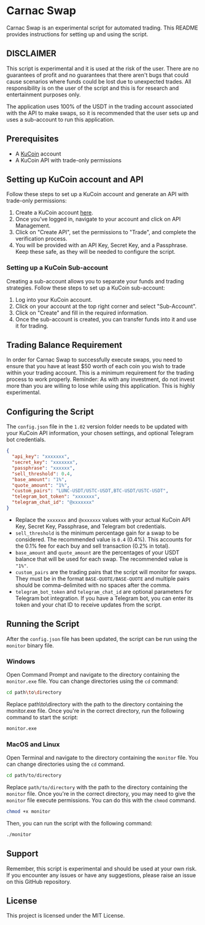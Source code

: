 # Carnac Swap

Carnac Swap is an experimental script for automated trading. This README provides instructions for setting up and using the script.

## DISCLAIMER

This script is experimental and it is used at the risk of the user. There are no guarantees of profit and no guarantees that there aren't bugs that could cause scenarios where funds could be lost due to unexpected trades. All responsibility is on the user of the script and this is for research and entertainment purposes only.

The application uses 100% of the USDT in the trading account associated with the API to make swaps, so it is recommended that the user sets up and uses a sub-account to run this application.

## Prerequisites

- A [KuCoin](https://www.kucoin.com/) account
- A KuCoin API with trade-only permissions

## Setting up KuCoin account and API

Follow these steps to set up a KuCoin account and generate an API with trade-only permissions:

1. Create a KuCoin account [here](https://www.kucoin.com/ucenter/signup).
2. Once you've logged in, navigate to your account and click on API Management.
3. Click on "Create API", set the permissions to "Trade", and complete the verification process.
4. You will be provided with an API Key, Secret Key, and a Passphrase. Keep these safe, as they will be needed to configure the script.

### Setting up a KuCoin Sub-account

Creating a sub-account allows you to separate your funds and trading strategies. Follow these steps to set up a KuCoin sub-account:

1. Log into your KuCoin account.
2. Click on your account at the top right corner and select "Sub-Account".
3. Click on "Create" and fill in the required information.
4. Once the sub-account is created, you can transfer funds into it and use it for trading.

## Trading Balance Requirement

In order for Carnac Swap to successfully execute swaps, you need to ensure that you have at least $50 worth of each coin you wish to trade within your trading account. This is a minimum requirement for the trading process to work properly. Reminder: As with any investment, do not invest more than you are willing to lose while using this application. This is highly experimental.

## Configuring the Script

The `config.json` file in the `1.02` version folder needs to be updated with your KuCoin API information, your chosen settings, and optional Telegram bot credentials.

```json
{
  "api_key": "xxxxxxx",
  "secret_key": "xxxxxxx",
  "passphrase": "xxxxxx",
  "sell_threshold": 0.4,
  "base_amount": "1%",
  "quote_amount": "1%",
  "custom_pairs": "LUNC-USDT/USTC-USDT,BTC-USDT/USTC-USDT",
  "telegram_bot_token": "xxxxxxx",
  "telegram_chat_id": "@xxxxxxx"
}
```
- Replace the `xxxxxxx` and `@xxxxxxx` values with your actual KuCoin API Key, Secret Key, Passphrase, and Telegram bot credentials.
- `sell_threshold` is the minimum percentage gain for a swap to be considered. The recommended value is `0.4` (0.4%). This accounts for the 0.1% fee for each buy and sell transaction (0.2% in total).
- `base_amount` and `quote_amount` are the percentages of your USDT balance that will be used for each swap. The recommended value is `"1%"`.
- `custom_pairs` are the trading pairs that the script will monitor for swaps. They must be in the format `BASE-QUOTE/BASE-QUOTE` and multiple pairs should be comma-delimited with no spaces after the comma.
- `telegram_bot_token` and `telegram_chat_id` are optional parameters for Telegram bot integration. If you have a Telegram bot, you can enter its token and your chat ID to receive updates from the script.

## Running the Script

After the `config.json` file has been updated, the script can be run using the `monitor` binary file.

### Windows

Open Command Prompt and navigate to the directory containing the `monitor.exe` file. You can change directories using the `cd` command:

```bash
cd path\to\directory
```

Replace path\to\directory with the path to the directory containing the monitor.exe file. Once you're in the correct directory, run the following command to start the script:

```bash
monitor.exe
```

### MacOS and Linux
Open Terminal and navigate to the directory containing the `monitor` file. You can change directories using the `cd` command.

```bash
cd path/to/directory
```

Replace `path/to/directory` with the path to the directory containing the `monitor` file. Once you're in the correct directory, you may need to give the `monitor` file execute permissions. You can do this with the `chmod` command.

```bash
chmod +x monitor
```

Then, you can run the script with the following command:

```bash
./monitor
```

## Support

Remember, this script is experimental and should be used at your own risk. If you encounter any issues or have any suggestions, please raise an issue on this GitHub repository.

## License

This project is licensed under the MIT License.
